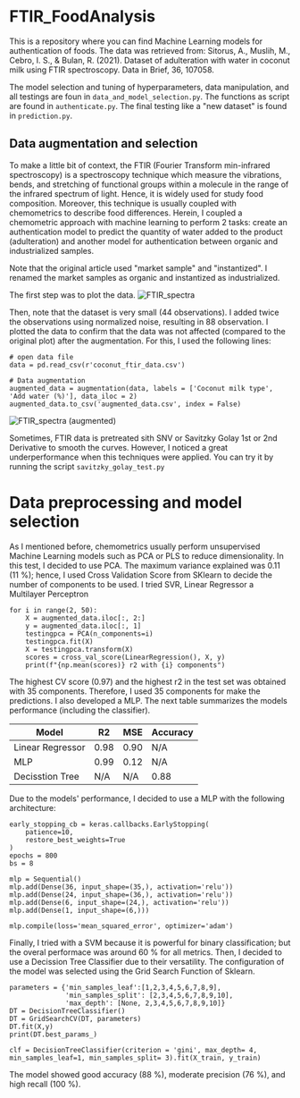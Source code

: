 # FTIR_FoodAnalysis
This is a repository where you can find Machine Learning models for authentication of foods. The data was retrieved from: 
Sitorus, A., Muslih, M., Cebro, I. S., & Bulan, R. (2021). Dataset of adulteration with water in coconut milk using FTIR spectroscopy. Data in Brief, 36, 107058.

The model selection and tuning of hyperparameters, data manipulation, and all testings are foun in `data_and_model_selection.py`. The functions as script are found in `authenticate.py`. The final testing like a "new dataset" is found in `prediction.py`.

## Data augmentation and selection

To make a little bit of context, the FTIR (Fourier Transform min-infrared spectroscopy) is a spectroscopy technique which measure the vibrations, bends, and stretching of functional groups within a molecule in the range of the infrared spectrum of light. Hence, it is widely used for study food composition. Moreover, this technique is usually coupled with chemometrics to describe food differences. Herein, I coupled a chemometric approach with machine learning to perform 2 tasks: create an authentication model to predict the quantity of water added to the product (adulteration) and another model for authentication between organic and industrialized samples.

Note that the original article used "market sample" and "instantized". I renamed the market samples as organic and instantized as industrialized.

The first step was to plot the data.
![FTIR_spectra](https://user-images.githubusercontent.com/87657676/182725562-36eae6f8-729e-405f-8d3c-055fbe3da64f.jpg)

Then, note that the dataset is very small (44 observations). I added twice the observations using normalized noise, resulting in 88 observation. I plotted the data to confirm that the data was not affected (compared to the original plot) after the augmentation. For this, I used the following lines:

```
# open data file
data = pd.read_csv(r'coconut_ftir_data.csv')

# Data augmentation
augmented_data = augmentation(data, labels = ['Coconut milk type', 'Add water (%)'], data_iloc = 2)
augmented_data.to_csv('augmented_data.csv', index = False)
```
![FTIR_spectra (augmented)](https://user-images.githubusercontent.com/87657676/182725854-031eb232-cbcb-46c9-bb5e-d473fd567528.jpg)

Sometimes, FTIR data is pretreated sith SNV or Savitzky Golay 1st or 2nd Derivative to smooth the curves. However, I noticed a great underperformance when this techniques were applied. You can try it by running the script `savitzky_golay_test.py`

# Data preprocessing and model selection

As I mentioned before, chemometrics usually perform unsupervised Machine Learning models such as PCA or PLS to reduce dimensionality. In this test, I decided to use PCA. The maximum variance explained was 0.11 (11 %); hence, I used Cross Validation Score from SKlearn to decide the number of components to be used. I tried SVR, Linear Regressor a Multilayer Perceptron

```
for i in range(2, 50):
    X = augmented_data.iloc[:, 2:]
    y = augmented_data.iloc[:, 1]
    testingpca = PCA(n_components=i)
    testingpca.fit(X)
    X = testingpca.transform(X)
    scores = cross_val_score(LinearRegression(), X, y)
    print(f"{np.mean(scores)} r2 with {i} components")
```

The highest CV score (0.97) and the highest r2 in the test set was obtained with 35 components. Therefore, I used 35 components for make the predictions. I also developed a MLP. The next table summarizes the models performance (including the classifier).


| Model             |      R2       |     MSE       |   Accuracy    |
| -------------     | ------------- |---------------|---------------|
| Linear Regressor  | 0.98          |        0.90   |       N/A     |
| MLP               | 0.99          |   0.12        |   N/A         |     
| Decisstion Tree   |  N/A          |       N/A     |      0.88     |

Due to the models' performance, I decided to use a MLP with the following architecture:
``` 
early_stopping_cb = keras.callbacks.EarlyStopping(
    patience=10,
    restore_best_weights=True
)
epochs = 800
bs = 8

mlp = Sequential()
mlp.add(Dense(36, input_shape=(35,), activation='relu'))
mlp.add(Dense(24, input_shape=(36,), activation='relu'))
mlp.add(Dense(6, input_shape=(24,), activation='relu'))
mlp.add(Dense(1, input_shape=(6,)))

mlp.compile(loss='mean_squared_error', optimizer='adam')

```

Finally, I tried with a SVM because it is powerful for binary classification; but the overal performace was around 60 % for all metrics. Then, I decided to use a Decission Tree Classifier due to their versatility. The configuration of the model was selected using the Grid Search Function of Sklearn.

```
parameters = {'min_samples_leaf':[1,2,3,4,5,6,7,8,9],
              'min_samples_split': [2,3,4,5,6,7,8,9,10],
              'max_depth': [None, 2,3,4,5,6,7,8,9,10]}
DT = DecisionTreeClassifier()
DT = GridSearchCV(DT, parameters)
DT.fit(X,y)
print(DT.best_params_)

clf = DecisionTreeClassifier(criterion = 'gini', max_depth= 4, min_samples_leaf=1, min_samples_split= 3).fit(X_train, y_train)

```

The model showed good accuracy (88 %), moderate precision (76 %), and high recall (100 %).
